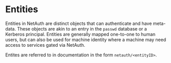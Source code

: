 # Entities

Entities in NetAuth are distinct objects that can authenticate and
have meta-data.  These objects are akin to an entry in the `passwd`
database or a Kerberos principal.  Entities are generally mapped
one-to-one to human users, but can also be used for machine identity
where a machine may need access to services gated via NetAuth.

Entites are referred to in documentation in the form
`netauth/<entityID>`.
